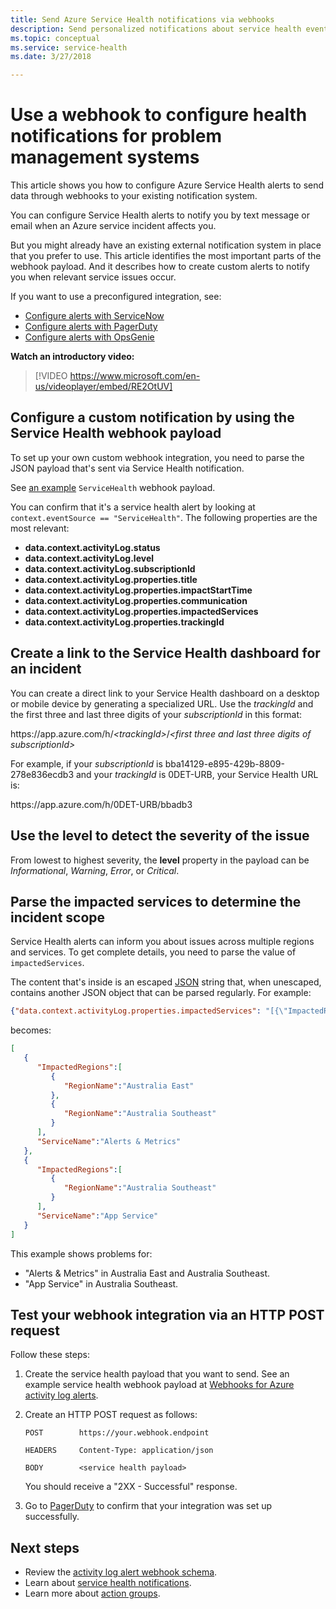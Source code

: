 ```yaml
---
title: Send Azure Service Health notifications via webhooks
description: Send personalized notifications about service health events to your existing problem management system.
ms.topic: conceptual
ms.service: service-health
ms.date: 3/27/2018

---
```


# Use a webhook to configure health notifications for problem management systems

This article shows you how to configure Azure Service Health alerts to send data through webhooks to your existing notification system.

You can configure Service Health alerts to notify you by text message or email when an Azure service incident affects you.

But you might already have an existing external notification system in place that you prefer to use. This article identifies the most important parts of the webhook payload. And it describes how to create custom alerts to notify you when relevant service issues occur.

If you want to use a preconfigured integration, see:
* [Configure alerts with ServiceNow](service-health-alert-webhook-servicenow.md)
* [Configure alerts with PagerDuty](service-health-alert-webhook-pagerduty.md)
* [Configure alerts with OpsGenie](service-health-alert-webhook-opsgenie.md)

**Watch an introductory video:**

>[!VIDEO https://www.microsoft.com/en-us/videoplayer/embed/RE2OtUV]

## Configure a custom notification by using the Service Health webhook payload
To set up your own custom webhook integration, you need to parse the JSON payload that's sent via Service Health notification.

See [an example](../azure-monitor/platform/activity-log-alerts-webhook.md) `ServiceHealth` webhook payload.

You can confirm that it's a service health alert by looking at `context.eventSource == "ServiceHealth"`. The following properties are the most relevant:
- **data.context.activityLog.status**
- **data.context.activityLog.level**
- **data.context.activityLog.subscriptionId**
- **data.context.activityLog.properties.title**
- **data.context.activityLog.properties.impactStartTime**
- **data.context.activityLog.properties.communication**
- **data.context.activityLog.properties.impactedServices**
- **data.context.activityLog.properties.trackingId**

## Create a link to the Service Health dashboard for an incident
You can create a direct link to your Service Health dashboard on a desktop or mobile device by generating a specialized URL. Use the *trackingId* and the first three and last three digits of your *subscriptionId* in this format:

https<i></i>://app.azure.com/h/*&lt;trackingId&gt;*/*&lt;first three and last three digits of subscriptionId&gt;*

For example, if your *subscriptionId* is bba14129-e895-429b-8809-278e836ecdb3 and your *trackingId* is 0DET-URB, your Service Health URL is:

https<i></i>://app.azure.com/h/0DET-URB/bbadb3

## Use the level to detect the severity of the issue
From lowest to highest severity, the **level** property in the payload can be *Informational*, *Warning*, *Error*, or *Critical*.

## Parse the impacted services to determine the incident scope
Service Health alerts can inform you about issues across multiple regions and services. To get  complete details, you need to parse the value of `impactedServices`.

The content that's inside is an escaped [JSON](https://json.org/) string that, when unescaped, contains another JSON object that can be parsed regularly. For example:

```json
{"data.context.activityLog.properties.impactedServices": "[{\"ImpactedRegions\":[{\"RegionName\":\"Australia East\"},{\"RegionName\":\"Australia Southeast\"}],\"ServiceName\":\"Alerts & Metrics\"},{\"ImpactedRegions\":[{\"RegionName\":\"Australia Southeast\"}],\"ServiceName\":\"App Service\"}]"}
```

becomes:

```json
[
   {
      "ImpactedRegions":[
         {
            "RegionName":"Australia East"
         },
         {
            "RegionName":"Australia Southeast"
         }
      ],
      "ServiceName":"Alerts & Metrics"
   },
   {
      "ImpactedRegions":[
         {
            "RegionName":"Australia Southeast"
         }
      ],
      "ServiceName":"App Service"
   }
]
```

This example shows problems for:
- "Alerts & Metrics" in Australia East and Australia Southeast.
- "App Service" in Australia Southeast.

## Test your webhook integration via an HTTP POST request

Follow these steps:

1. Create the service health payload that you want to send. See an example service health webhook payload at [Webhooks for Azure activity log alerts](../azure-monitor/platform/activity-log-alerts-webhook.md).

1. Create an HTTP POST request as follows:

    ```
    POST        https://your.webhook.endpoint

    HEADERS     Content-Type: application/json

    BODY        <service health payload>
    ```
   You should receive a "2XX - Successful" response.

1. Go to [PagerDuty](https://www.pagerduty.com/) to confirm that your integration was set up successfully.

## Next steps
- Review the [activity log alert webhook schema](../azure-monitor/platform/activity-log-alerts-webhook.md). 
- Learn about [service health notifications](./service-notifications.md).
- Learn more about [action groups](../azure-monitor/platform/action-groups.md).
